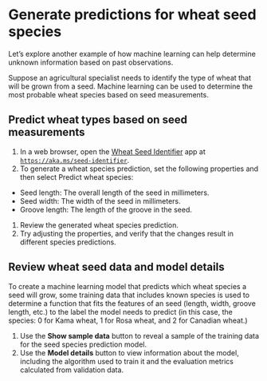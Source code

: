 # Generate predictions for wheat seed species

Let’s explore another example of how machine learning can help determine unknown information based on past observations.

Suppose an agricultural specialist needs to identify the type of wheat that will be grown from a seed. Machine learning can be used to determine the most probable wheat species based on seed measurements.

## Predict wheat types based on seed measurements

1. In a web browser, open the [Wheat Seed Identifier](https://aka.ms/seed-identifier) app at [`https://aka.ms/seed-identifier`](https://aka.ms/seed-identifier).
1. To generate a wheat species prediction, set the following properties and then select Predict wheat species:

- Seed length: The overall length of the seed in millimeters.
- Seed width: The width of the seed in millimeters.
- Groove length: The length of the groove in the seed.

1. Review the generated wheat species prediction.
1. Try adjusting the properties, and verify that the changes result in different species predictions.

## Review wheat seed data and model details

To create a machine learning model that predicts which wheat species a seed will grow, some training data that includes known species is used to determine a function that fits the features of an seed (length, width, groove length, etc.) to the label the model needs to predict (in this case, the species: 0 for Kama wheat, 1 for Rosa wheat, and 2 for Canadian wheat.)

1. Use the **Show sample data** button to reveal a sample of the training data for the seed species prediction model.
1. Use the **Model details** button to view information about the model, including the algorithm used to train it and the evaluation metrics calculated from validation data.
